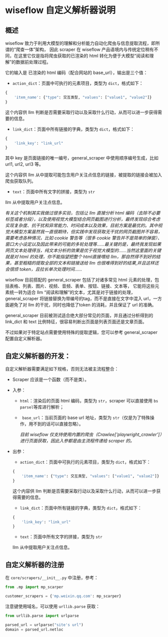 # wiseflow 自定义解析器说明

## 概述

wiseflow 致力于利用大模型的理解和分析能力自动化爬虫与信息提取流程，即所谓的“爬查一体”架构， 因此 scraper 在 wiseflow 产品语境内与传统定位稍有不同，在这里它仅是指将爬虫获取的已渲染的 html 转化为便于大模型“阅读和理解”的数据前处理过程。

它的输入是 已渲染的 html 编码（配合网站的 base_url），输出是三个值：

- `action_dict`：页面中可执行的元素项目，类型为 `dict`，格式如下：

```python
{
    'item_name': {"type": 交互类型, "values": ["value1", "value2"]}
}
```

这个内容供 llm 判断是否需要采取行动以及采取什么行动，从而可以进一步获得需要的信息。

- `link_dict`：页面中所有链接的字典，类型为 `dict`，格式如下：

```python
{
    'link_key': "link_url"
}
```

其中 key 是页面链接的唯一编号，general_scraper 中使用顺序编号生成，比如 url1, url2, url3 等。

这个内容供 llm 从中提取可能包含用户关注点信息的链接，被提取的链接会被加入爬虫获取队列。

- `text`：页面中所有文字的拼接，类型为 `str`

llm 从中提取用户关注点信息。


*有关这个机制其实我做过很多实验，包括让 llm 直接分析 html 编码（去除不必要标签或者分段），以及使用视觉大模型结合网页截图进行分析，最终发现综合考虑实现复杂度、抗干扰和异常能力、时间成本以及效果，目前方案是最优的。其中视觉大模型方案虽然我一直很期待，但实践中发现获取无干扰的网页截图并不容易，需要考虑各种情况，比如 cookie 警告等（很多 cookie 警告并不是简单的弹窗）、窗口大小设定以及因此带来的可能的多轮处理等……最关键的是，最终我发现如果网页文本处理得当，纯文本分析的效果是优于视觉大模型的……当然这里面的关键就是对 html 的处理，你不能指望把整个 html直接喂给 llm，那自然得不到好的结果，甚至粗糙的提取全部的文本和链接送给 llm 也很难得到好的结果,并且这样还会很烦 token，且拉长单次处理时间……*

wiseflow 目前搭配的 general_scraper 包括了对诸多常见 html 元素的处理，包括表格、列表、图片、视频、音频、表单、按钮、链接、文本等， 它能将这些元素统一转为适合 llm “阅读和理解”的文本，尤其是对于链接的处理，general_scraper 将链接替换为带编号的tag，而不是直接在文字中混入 url，一方面避免了对 llm 的干扰，同时也降低了token 的消耗，并且保证了 url 的准确。

general_scraper 目前被测试适合绝大部分常见的页面，并且通过分析得到的 link_dict 和 text 比例特征，很容易判断出页面是列表页面还是文章页面。

不过如果对于特定站点需要使用特殊的提取逻辑，您可以参考 general_scraper 配置自定义解析器。

## 自定义解析器的开发：

自定义解析器需要满足如下规格，否则无法被主流程整合：

- Scraper 应该是一个函数（而不是类）。

- 入参：
  - `html`：渲染后的页面 html 编码，类型为 `str`，scraper 可以直接使用 `bs` `parsel`等库进行解析；
  - ` base_url`：当前页面的 base url 地址，类型为 `str`（仅是为了特殊操作，用不到的话可以直接忽略）。

    *目前 wiseflow 仅支持使用内置的爬虫（Crawlee['playwright_crawler']）进行页面获取，因此入参都是由主流程传递给 scraper 的。*

- 出参：

    - `action_dict`：页面中可执行的元素项目，类型为 `dict`，格式如下：

    ```python
    {
        'item_name': {"type": 交互类型, "values": ["value1", "value2"]}
    }
    ```

    这个内容供 llm 判断是否需要采取行动以及采取什么行动，从而可以进一步获得需要的信息。

    - `link_dict`：页面中所有链接的字典，类型为 `dict`，格式如下：

    ```python
    {
        'link_key': "link_url"
    }
    ```

    - `text`：页面中所有文字的拼接，类型为 `str`
    
    llm 从中提取用户关注点信息。
 
## 自定义解析器的注册

在 `core/scrapers/__init__.py` 中注册，参考：

```python
from .mp import mp_scarper

customer_scrapers = {'mp.weixin.qq.com': mp_scarper}
```

注意键使用域名，可以使用 `urllib.parse` 获取：


```python
from urllib.parse import urlparse

parsed_url = urlparse("site's url")
domain = parsed_url.netloc
```